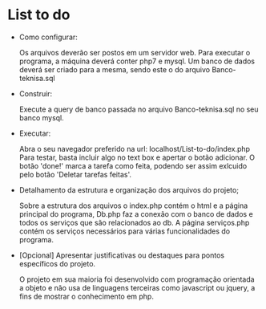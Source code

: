 # List to do

*	Como configurar:

	Os arquivos deverão ser postos em um servidor web.
	Para executar o programa, a máquina deverá conter php7 e mysql.
	Um banco de dados deverá ser criado para a mesma, sendo este o do arquivo Banco-teknisa.sql

*	Construir:

	Execute a query de banco passada no arquivo Banco-teknisa.sql no seu banco mysql.

*	Executar:

	Abra o seu navegador preferido na url: localhost/List-to-do/index.php
	Para testar, basta incluir algo no text box e apertar o botão adicionar.
	O botão 'done!' marca a tarefa como feita, podendo ser assim exlcuido pelo botão 'Deletar tarefas feitas'.

* Detalhamento da estrutura e organização dos arquivos do projeto;

	Sobre a estrutura dos arquivos o index.php contém o html e a página principal do programa,
	Db.php faz a conexão com o banco de dados e todos os serviços que são relacionados ao db. A página serviços.php contém os serviços necessários para várias funcionalidades do programa.

* [Opcional] Apresentar justificativas ou destaques para pontos específicos do projeto.

	O projeto em sua maioria foi desenvolvido com programação orientada a objeto 
	e não usa de linguagens terceiras como javascript ou jquery, a fins de mostrar
	o conhecimento em php.


